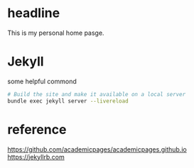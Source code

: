 # headline
This is my personal home pasge.

# Jekyll


some helpful commond
```bash
# Build the site and make it available on a local server
bundle exec jekyll server --livereload
```




# reference
https://github.com/academicpages/academicpages.github.io
https://jekyllrb.com

